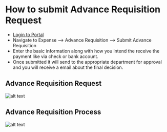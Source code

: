 How to submit Advance Requisition Request
==========
 - [Login to Portal](../../office/forgot-password.html "Login")
 - Navigate to Expense --> Advance Requisition --> Submit Advance Requisition 
 - Enter the basic information along with how you intend the receive the payment like via check or bank account.
 - Once submitted it will send to the appropriate department for approval and you will receive a email about the final decision.

Advance Requisition  Request
----
![alt text](../../images/expense/submit-advance-request-form.png "Advance Requisition")

Advance Requisition Process
----
![alt text](../../images/expense/advance-form.png "Advance Requisition")


